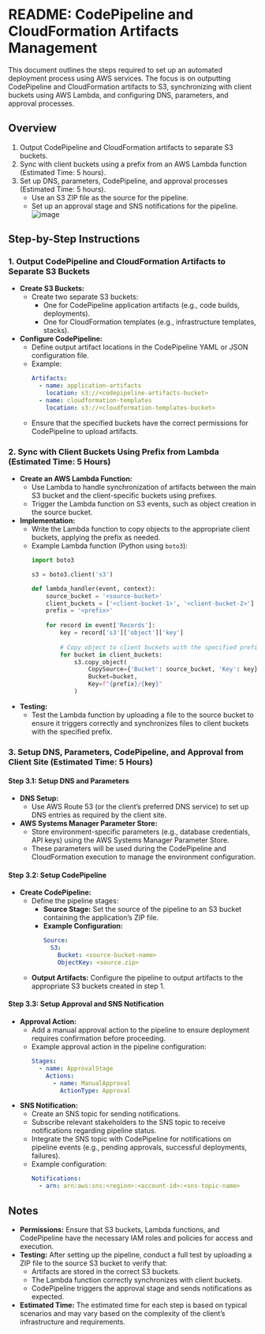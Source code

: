 # README: CodePipeline and CloudFormation Artifacts Management

This document outlines the steps required to set up an automated deployment process using AWS services. The focus is on outputting CodePipeline and CloudFormation artifacts to S3, synchronizing with client buckets using AWS Lambda, and configuring DNS, parameters, and approval processes.

## Overview

1. Output CodePipeline and CloudFormation artifacts to separate S3 buckets.
2. Sync with client buckets using a prefix from an AWS Lambda function (Estimated Time: 5 hours).
3. Set up DNS, parameters, CodePipeline, and approval processes (Estimated Time: 5 hours).
    - Use an S3 ZIP file as the source for the pipeline.
    - Set up an approval stage and SNS notifications for the pipeline.
![image](https://github.com/user-attachments/assets/eaab466c-b344-4faf-a882-7b5933cdb004)


## Step-by-Step Instructions

### 1. Output CodePipeline and CloudFormation Artifacts to Separate S3 Buckets

- **Create S3 Buckets:**
  - Create two separate S3 buckets:
    - One for CodePipeline application artifacts (e.g., code builds, deployments).
    - One for CloudFormation templates (e.g., infrastructure templates, stacks).
- **Configure CodePipeline:**
  - Define output artifact locations in the CodePipeline YAML or JSON configuration file.
  - Example:
    ```yaml
    Artifacts:
      - name: application-artifacts
        location: s3://<codepipeline-artifacts-bucket>
      - name: cloudformation-templates
        location: s3://<cloudformation-templates-bucket>
    ```
  - Ensure that the specified buckets have the correct permissions for CodePipeline to upload artifacts.

### 2. Sync with Client Buckets Using Prefix from Lambda (Estimated Time: 5 Hours)

- **Create an AWS Lambda Function:**
  - Use Lambda to handle synchronization of artifacts between the main S3 bucket and the client-specific buckets using prefixes.
  - Trigger the Lambda function on S3 events, such as object creation in the source bucket.
- **Implementation:**
  - Write the Lambda function to copy objects to the appropriate client buckets, applying the prefix as needed.
  - Example Lambda function (Python using `boto3`):
    ```python
    import boto3

    s3 = boto3.client('s3')

    def lambda_handler(event, context):
        source_bucket = '<source-bucket>'
        client_buckets = ['<client-bucket-1>', '<client-bucket-2>']
        prefix = '<prefix>'
        
        for record in event['Records']:
            key = record['s3']['object']['key']
            
            # Copy object to client buckets with the specified prefix
            for bucket in client_buckets:
                s3.copy_object(
                    CopySource={'Bucket': source_bucket, 'Key': key},
                    Bucket=bucket,
                    Key=f"{prefix}/{key}"
                )
    ```
- **Testing:**
  - Test the Lambda function by uploading a file to the source bucket to ensure it triggers correctly and synchronizes files to client buckets with the specified prefix.

### 3. Setup DNS, Parameters, CodePipeline, and Approval from Client Site (Estimated Time: 5 Hours)

#### Step 3.1: Setup DNS and Parameters

- **DNS Setup:**
  - Use AWS Route 53 (or the client’s preferred DNS service) to set up DNS entries as required by the client site.
- **AWS Systems Manager Parameter Store:**
  - Store environment-specific parameters (e.g., database credentials, API keys) using the AWS Systems Manager Parameter Store.
  - These parameters will be used during the CodePipeline and CloudFormation execution to manage the environment configuration.

#### Step 3.2: Setup CodePipeline

- **Create CodePipeline:**
  - Define the pipeline stages:
    - **Source Stage:** Set the source of the pipeline to an S3 bucket containing the application’s ZIP file.
    - **Example Configuration:**
      ```yaml
      Source:
        S3:
          Bucket: <source-bucket-name>
          ObjectKey: <source.zip>
      ```
  - **Output Artifacts:** Configure the pipeline to output artifacts to the appropriate S3 buckets created in step 1.

#### Step 3.3: Setup Approval and SNS Notification

- **Approval Action:**
  - Add a manual approval action to the pipeline to ensure deployment requires confirmation before proceeding.
  - Example approval action in the pipeline configuration:
    ```yaml
    Stages:
      - name: ApprovalStage
        Actions:
          - name: ManualApproval
            ActionType: Approval
    ```
- **SNS Notification:**
  - Create an SNS topic for sending notifications.
  - Subscribe relevant stakeholders to the SNS topic to receive notifications regarding pipeline status.
  - Integrate the SNS topic with CodePipeline for notifications on pipeline events (e.g., pending approvals, successful deployments, failures).
  - Example configuration:
    ```yaml
    Notifications:
      - arn: arn:aws:sns:<region>:<account-id>:<sns-topic-name>
    ```

## Notes

- **Permissions:** Ensure that S3 buckets, Lambda functions, and CodePipeline have the necessary IAM roles and policies for access and execution.
- **Testing:** After setting up the pipeline, conduct a full test by uploading a ZIP file to the source S3 bucket to verify that:
  - Artifacts are stored in the correct S3 buckets.
  - The Lambda function correctly synchronizes with client buckets.
  - CodePipeline triggers the approval stage and sends notifications as expected.
- **Estimated Time:** The estimated time for each step is based on typical scenarios and may vary based on the complexity of the client’s infrastructure and requirements.
